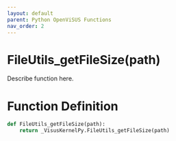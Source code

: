 ```yaml
---
layout: default
parent: Python OpenViSUS Functions
nav_order: 2
---
```


# FileUtils_getFileSize(path)

Describe function here.

# Function Definition

```python
def FileUtils_getFileSize(path):
    return _VisusKernelPy.FileUtils_getFileSize(path)
```